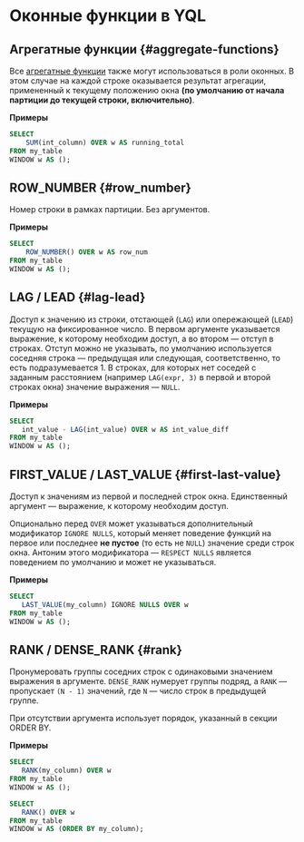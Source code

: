 # Оконные функции в YQL

## Агрегатные функции {#aggregate-functions}

Все [агрегатные функции](aggregation.md) также могут использоваться в роли оконных. В этом случае на каждой строке оказывается результат агрегации, примененный к текущему положению окна **(по умолчанию от начала партиции до текущей строки, включительно)**.

**Примеры**

```sql
SELECT
    SUM(int_column) OVER w AS running_total
FROM my_table
WINDOW w AS ();
```

## ROW_NUMBER {#row_number}

Номер строки в рамках партиции. Без аргументов.

**Примеры**

```sql
SELECT
    ROW_NUMBER() OVER w AS row_num
FROM my_table
WINDOW w AS ();
```

## LAG / LEAD {#lag-lead}

Доступ к значению из строки, отстающей (`LAG`) или опережающей (`LEAD`) текущую на фиксированное число. В первом аргументе указывается выражение, к которому необходим доступ, а во втором — отступ в строках. Отступ можно не указывать, по умолчанию используется соседняя строка — предыдущая или следующая, соответственно, то есть подразумевается 1. В строках, для которых нет соседей с заданным расстоянием (например `LAG(expr, 3)` в первой и второй строках окна) значение выражения — `NULL`.

**Примеры**

```sql
SELECT
   int_value - LAG(int_value) OVER w AS int_value_diff
FROM my_table
WINDOW w AS ();
```


## FIRST_VALUE / LAST_VALUE {#first-last-value}

Доступ к значениям из первой и последней строк окна. Единственный аргумент — выражение, к которому необходим доступ.

Опционально перед `OVER` может указываться дополнительный модификатор `IGNORE NULLS`, который меняет поведение функций на первое или последнее __не пустое__ (то есть не `NULL`) значение среди строк окна. Антоним этого модификатора — `RESPECT NULLS` является поведением по умолчанию и может не указываться.

**Примеры**

```sql
SELECT
   LAST_VALUE(my_column) IGNORE NULLS OVER w
FROM my_table
WINDOW w AS ();
```

## RANK / DENSE_RANK {#rank}

Пронумеровать группы соседних строк с одинаковыми значением выражения в аргументе. `DENSE_RANK` нумерует группы подряд, а `RANK` — пропускает `(N - 1)` значений, где `N` — число строк в предыдущей группе.

При отсутствии аргумента использует порядок, указанный в секции ORDER BY.

**Примеры**

```sql
SELECT
   RANK(my_column) OVER w
FROM my_table
WINDOW w AS ();
```

```sql
SELECT
   RANK() OVER w
FROM my_table
WINDOW w AS (ORDER BY my_column);
```